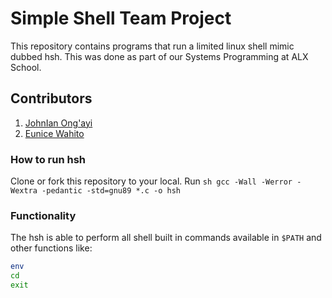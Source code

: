 # Simple Shell Team Project

This repository contains programs that run a limited linux shell mimic dubbed hsh. This was done as part of our Systems Programming at ALX School.

## Contributors

1. [JohnIan Ong'ayi](https://github.com/JohnIanOngayi)
2. [Eunice Wahito](https://github.com/eunicekahinga)

### How to run hsh

Clone or fork this repository to your local.
Run ```sh gcc -Wall -Werror -Wextra -pedantic -std=gnu89 *.c -o hsh ```

### Functionality

The hsh is able to perform all shell built in commands available in ``` $PATH ``` and other functions like:

```sh
env
cd
exit
```
